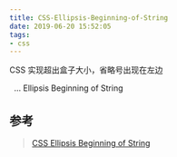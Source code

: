 ```yaml
---
title: CSS-Ellipsis-Beginning-of-String
date: 2019-06-20 15:52:05
tags:
- css
---
```


CSS 实现超出盒子大小，省略号出现在左边

<div class="box">
  <span class="content">Demo: CSS Ellipsis Beginning of String</span>
</div>

## 参考

> [CSS Ellipsis Beginning of String](https://davidwalsh.name/css-ellipsis-left)

<style>
.box{
  width: 200px;
  height: 20px;
  direction: rtl;
  overflow: hidden;
  text-overflow: ellipsis;
  white-space: nowrap;
  text-indent: 0px;
}
.box br{
    display: none;
  }
.box span{
  text-indent: 0px;
}
</style>
